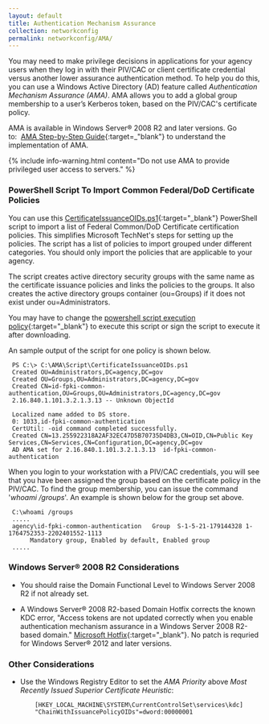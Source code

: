 ```yaml
---
layout: default
title: Authentication Mechanism Assurance
collection: networkconfig
permalink: networkconfig/AMA/
---
```


You may need to make privilege decisions in applications for your agency users when they log in with their PIV/CAC or client certificate credential versus another lower assurance authentication method. To help you do this, you can use a Windows Active Directory (AD) feature called _Authentication Mechanism Assurance (AMA)_. AMA allows you to add a global group membership to a user’s Kerberos token, based on the PIV/CAC's certificate policy.

AMA is available in Windows Server® 2008 R2 and later versions. Go to:&nbsp;&nbsp;[AMA Step-by-Step Guide](https://technet.microsoft.com/en-us/library/dd378897(v=WS.10).aspx){:target=_"blank"} to understand the implementation of AMA.

{% include info-warning.html content="Do not use AMA to provide privileged user access to servers." %}

### PowerShell Script To Import Common Federal/DoD Certificate Policies
You can use this [CertificateIssuanceOIDs.ps1](https://github.com/GSA/ficam-scripts-public/tree/master/_ama){:target="_blank"} PowerShell script to import a list of Federal Common/DoD Certificate certification policies. This simplifies Microsoft TechNet's steps for setting up the policies. The script has a list of policies to import grouped under different categories. You should only import the policies that are applicable to your agency. 

The script creates active directory security groups with the same name as the certificate issuance policies and links the policies to the groups. It also creates the active directory groups container (ou=Groups) if it does not exist under ou=Administrators.

You may have to change the [powershell script execution policy](https://docs.microsoft.com/en-us/powershell/module/microsoft.powershell.core/about/about_execution_policies?view=powershell-5.1&viewFallbackFrom=powershell-Microsoft.PowerShell.Core){:target="_blank"} to execute this script or sign the script to execute it after downloading.

An sample output of the script for one policy is shown below.

     PS C:\> C:\AMA\Script\CertificateIssuanceOIDs.ps1
     Created OU=Administrators,DC=agency,DC=gov
     Created OU=Groups,OU=Administrators,DC=agency,DC=gov
     Created CN=id-fpki-common-authentication,OU=Groups,OU=Administrators,DC=agency,DC=gov
     2.16.840.1.101.3.2.1.3.13 -- Unknown ObjectId

     Localized name added to DS store.
     0: 1033,id-fpki-common-authentication
     CertUtil: -oid command completed successfully.
     Created CN=13.255922318A2AF32EC47D5B70735D4DB3,CN=OID,CN=Public Key Services,CN=Services,CN=Configuration,DC=agency,DC=gov
     AD AMA set for 2.16.840.1.101.3.2.1.3.13  id-fpki-common-authentication

When you login to your workstation with a PIV/CAC credentials, you will see that you have been assigned the group based on the certificate policy in the PIV/CAC. To find the group membership, you can issue the command '_whoami /groups_'. An example is shown below for the group set above.

     C:\whoami /groups
     .....
     agency\id-fpki-common-authentication   Group  S-1-5-21-179144328 1-1764752353-2202401552-1113 
          Mandatory group, Enabled by default, Enabled group
     .....

### Windows Server® 2008 R2 Considerations
* You should raise the Domain Functional Level to Windows Server 2008 R2 if not already set.

* A Windows Server® 2008 R2-based Domain Hotfix corrects the known KDC error, "Access tokens are not updated correctly when you enable authentication mechanism assurance in a Windows Server 2008 R2-based domain." [Microsoft Hotfix](http://support.microsoft.com/kb/2771254){:target="_blank"}. No patch is requried for Windows Server® 2012 and later versions.

### Other Considerations

* Use the Windows Registry Editor to set the _AMA Priority_ above _Most Recently Issued Superior Certificate Heuristic_:

          [HKEY_LOCAL_MACHINE\SYSTEM\CurrentControlSet\services\kdc]
          "ChainWithIssuancePolicyOIDs"=dword:00000001

